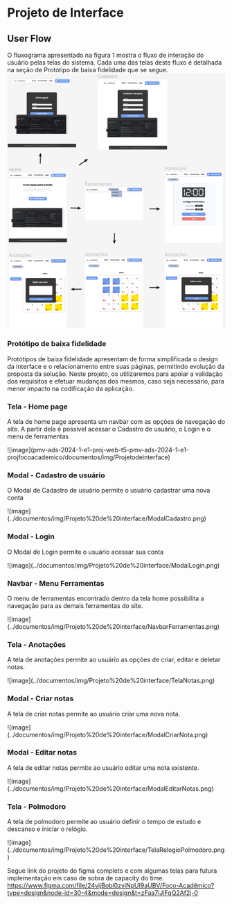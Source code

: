 
# Projeto de Interface

## User Flow

O fluxograma apresentado na figura 1 mostra o fluxo de interação do usuário pelas telas do sistema. Cada uma das telas deste fluxo é detalhada na seção de Protótipo de baixa fidelidade que se segue.
![image](../documentos/img/Projeto%20de%20interface/UserFlow.png)

### Protótipo de baixa fidelidade

Protótipos de baixa fidelidade apresentam de forma simplificada o design da interface e o relacionamento entre suas páginas, permitindo evolução da proposta da solução. Neste projeto, os utilizaremos para apoiar a validação dos requisitos e efetuar mudanças dos mesmos, caso seja necessário, para menor impacto na codificação da aplicação.

<h3><b>Tela - Home page</b></h3>
<p>A tela de home page apresenta um navbar com as opções de navegação do site. A partir dela é possível acessar o Cadastro de usuário, o Login e o menu de ferramentas</p>
![image](pmv-ads-2024-1-e1-proj-web-t5-pmv-ads-2024-1-e1-projfocoacademico/documentos/img/Projetodeinterface)

<h3><b>Modal - Cadastro de usuário</b></h3>
<p>O Modal de Cadastro de usuário permite o usuário cadastrar uma nova conta</p>
![image](../documentos/img/Projeto%20de%20interface/ModalCadastro.png)

<h3><b>Modal - Login</b></h3>
<p>O Modal de Login permite o usuário acessar sua conta</p>
![image](../documentos/img/Projeto%20de%20interface/ModalLogin.png)

<h3><b>Navbar - Menu Ferramentas</b></h3>
<p>O menu de ferramentas encontrado dentro da tela home possibilita a navegação para as demais ferramentas do site.</p>
![image](../documentos/img/Projeto%20de%20interface/NavbarFerramentas.png)

<h3><b>Tela - Anotações </b></h3>
<p>A tela de anotações permite ao usuário as opções de criar, editar e deletar notas.</p>
![image](../documentos/img/Projeto%20de%20interface/TelaNotas.png)

<h3><b>Modal - Criar notas </b></h3>
<p>A tela de criar notas permite ao usuário criar uma nova nota.</p>
![image](../documentos/img/Projeto%20de%20interface/ModalCriarNota.png)

<h3><b>Modal - Editar notas </b></h3>
<p>A tela de editar notas permite ao usuário editar uma nota existente.</p>
![image](../documentos/img/Projeto%20de%20interface/ModalEditarNotas.png)

<h3><b>Tela - Polmodoro </b></h3>
<p>A tela de polmodoro permite ao usuário definir o tempo de estudo e descanso e iniciar o relógio.</p>
![image](../documentos/img/Projeto%20de%20interface/TelaRelogioPolmodoro.png)

Segue link do projeto do figma completo e com algumas telas para futura implementação em caso de sobra de capacity do time.
https://www.figma.com/file/24vijBobl0zviNpUI9aUBV/Foco-Acadêmico?type=design&node-id=30-4&mode=design&t=zFaa7iJiFqQ2Af2j-0


